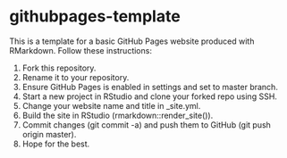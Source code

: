 # githubpages-template

This is a template for a basic GitHub Pages website produced with RMarkdown. Follow these instructions:

1. Fork this repository. 
2. Rename it to your repository.
3. Ensure GitHub Pages is enabled in settings and set to master branch. 
4. Start a new project in RStudio and clone your forked repo using SSH.
5. Change your website name and title in _site.yml.
6. Build the site in RStudio (rmarkdown::render_site()).
7. Commit changes (git commit -a) and push them to GitHub (git push origin master).
8. Hope for the best. 
